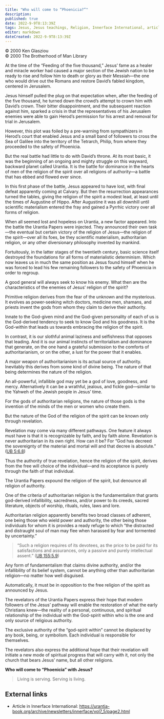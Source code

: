 ```yaml
---
title: "Who will come to “Phoenicia?”"
description: 
published: true
date: 2022-9-9T8:13:39Z
tags: Jesus, Jesus teachings, Religion, Innerface International, article
editor: markdown
dateCreated: 2022-9-9T8:13:39Z
---
```


<p class="v-card v-sheet theme--light grey lighten-3 px-2">© 2000 Ken Glasziou<br>© 2000 The Brotherhood of Man Library</p>

At the time of the “Feeding of the five thousand,” Jesus’ fame as a healer and miracle worker had caused a major section of the Jewish nation to be ready to rise and follow him to death or glory as their Messiah—the one who would drive out the Romans and restore David’s fabled kingdom, centered in Jerusalem.

Jesus himself pulled the plug on that expectation when, after the feeding of the five thousand, he turned down the crowd’s attempt to crown him with David’s crown. Their bitter disappointment, and the subsequent reaction against him, sparked a crisis in that the representatives of his Jerusalem enemies were able to gain Herod’s permission for his arrest and removal for trial in Jerusalem.

However, this plot was foiled by a pre-warning from sympathizers in Herod’s court that enabled Jesus and a small band of followers to cross the Sea of Galilee into the territory of the Tetrarch, Philip, from where they proceeded to the safety of Phoenicia.

But the real battle had little to do with David’s throne. At its most basic, it was the beginning of an ongoing and mighty struggle on this wayward, backward planet called Urantia. It is the battle for dominance in the hearts of men of the religion of the spirit over all religions of authority—a battle that has ebbed and flowed ever since.

In this first phase of the battle, Jesus appeared to have lost, with final defeat apparently coming at Calvary. But then the resurrection appearances turned the tables, giving the religion of the spirit a modest lead, at least until the times of Augustine of Hippo. After Augustine it was all downhill until scientific materialism entered the fray and gained a Pyrrhic victory over all forms of religion.

When all seemed lost and hopeless on Urantia, a new factor appeared. Into the battle the Urantia Papers were injected. They announced their own task—the eventual but certain victory of the religion of Jesus—the religion of the spirit—over all its foes, be they scientific materialism, authoritarian religion, or any other diversionary philosophy invented by mankind.

Fortuitously, in the latter stages of the twentieth century, basic science itself destroyed the foundations for all forms of materialistic determinism. Which now leaves us in much the same position as Jesus found himself when he was forced to lead his few remaining followers to the safety of Phoenicia in order to regroup.

A good general will always seek to know his enemy. What then are the characteristics of the enemies of Jesus’ religion of the spirit?

Primitive religion derives from the fear of the unknown and the mysterious. It evolves as power-seeking witch doctors, medicine men, shamans, and priests invent the gods from whom they claim to derive their authority.

Innate to the God-given mind and the God-given personality of each of us is the God-derived tendency to seek to know God and his goodness. It is the God-within that leads us towards embracing the religion of the spirit.

In contrast, it is our slothful animal laziness and selfishness that opposes that leading. And it is our animal instincts of territorialism and dominance that generate, on the one hand a grateful submission to the comforts of authoritarianism, or on the other, a lust for the power that it enables.

A major weapon of authoritarianism is its actual source of authority. Inevitably this derives from some kind of divine being. The nature of that being determines the nature of the religion.

An all-powerful, infallible god may yet be a god of love, goodness, and mercy. Alternatively it can be a wrathful, jealous, and fickle god—similar to the Yahweh of the Jewish people in Jesus’ time.

For the gods of authoritarian religions, the nature of those gods is the invention of the minds of the men or women who create them.

But the nature of the God of the religion of the spirit can be known only through revelation.

Revelation may come via many different pathways. One feature it always must have is that it is recognizable by faith, and by faith alone. Revelation is never authoritarian in its own right. How can it be? For “God has decreed the sovereignty of the material and mortal will and that decree is absolute.” ([UB 5:6.8](/en/The_Urantia_Book/5#p6_8))

Thus the authority of true revelation, hence the religion of the spirit, derives from the free will choice of the individual—and its acceptance is purely through the faith of that individual.

The Urantia Papers expound the religion of the spirit, but denounce all religion of authority.

One of the criteria of authoritarian religion is the fundamentalism that grants god-derived infallibility, sacredness, and/or power to its creeds, sacred literature, objects of worship, rituals, rules, laws and lore.

Authoritarian religion apparently benefits two broad classes of adherent, one being those who wield power and authority, the other being those individuals for whom it is provides a ready refuge to which “the distracted and distraught soul of man may flee when harassed by fear and tormented by uncertainty.”

> “Such a religion requires of its devotees, as the price to be paid for its satisfactions and assurances, only a passive and purely intellectual assent.” ([UB 155:5.9](/en/The_Urantia_Book/155#p5_9))

Any form of fundamentalism that claims divine authority, and/or the infallibility of its belief system, cannot be anything other than authoritarian religion—no matter how well disguised.

Automatically, it must be in opposition to the free religion of the spirit as announced by Jesus.

The revelators of the Urantia Papers express their hope that modern followers of the Jesus’ pathway will enable the restoration of what the early Christians knew—the reality of a personal, continuous, and spiritual relationship of the individual with the God-spirit within who is the one and only source of religious authority.

The exclusive authority of the “god-spirit within” cannot be displaced by any book, being, or symbolism. Each individual is responsible for themselves.

The revelators also express the additional hope that their revelation will initiate a new mode of spiritual progress that will carry with it, not only the church that bears Jesus’ name, but all other religions.

**Who will come to “Phoenicia” with Jesus?**

> Living is serving. 
> Serving is living.

## External links

- Article in Innerface International: https://urantia-book.org/archive/newsletters/innerface/vol7_5/page2.html


